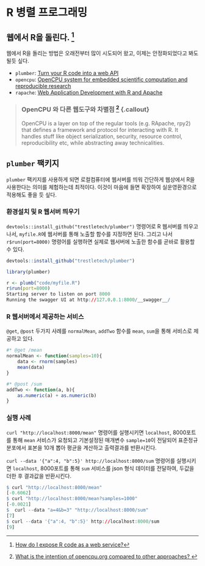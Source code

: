 # R 병렬 프로그래밍



## 웹에서 R을 돌린다. [^r-as-a-webservice]

[^r-as-a-webservice]: [How do I expose R code as a web service?](https://www.quora.com/How-do-I-expose-R-code-as-a-web-service)

웹에서 R을 돌리는 방법은 오래전부터 많이 시도되어 왔고, 이제는 안정화되었다고 봐도 될듯 싶다.

- `plumber`: [Turn your R code into a web API](https://github.com/trestletech/plumber)
- `opencpu`: [OpenCPU system for embedded scientific computation and reproducible research](https://www.opencpu.org/)
- `rapache`: [Web Application Development with R and Apache](http://rapache.net/)


> ### OpenCPU 와 다른 웹도구와 차별점 [^so-opencpu] {.callout}
>
> OpenCPU is a layer on top of the regular tools (e.g. RApache, rpy2) that defines a framework and protocol for interacting with R. 
> It handles stuff like object serialization, security, resource control, reproducibility etc, while abstracting away technicalities.

[^so-opencpu]: [What is the intention of opencpu.org compared to other approaches?
](https://stackoverflow.com/questions/8858429/whats-the-intention-of-opencpu-org-compared-to-other-approaches/8916615#8916615)

## `plumber` 팩키지

`plumber` 팩키지를 사용하게 되면 로컬컴퓨터에 웹서버를 띄워 간단하게 웹상에서 R을 사용한다는 의미를 체험하는데 최적이다. 이것이 마음에 들면
확장하여 실운영환경으로 적용해도 좋을 듯 싶다.


### 환경설치 및 R 웹서버 띄우기

`devtools::install_github("trestletech/plumber")` 명령어로 R 웹서버를 띄우고 나서,
`myfile.R`에 웹서버를 통해 노출할 함수를 지정하면 된다. 그리고 나서 `r$run(port=8000)` 명령어를 실행하면 실제로 웹서버에 
노출한 함수를 곧바로 활용할 수 있다.


```r
devtools::install_github("trestletech/plumber")

library(plumber)

r <- plumb("code/myfile.R") 
r$run(port=8000)
Starting server to listen on port 8000
Running the swagger UI at http://127.0.0.1:8000/__swagger__/
```

### R 웹서버에서 제공하는 서비스

`@get`, `@post` 두가지 사례를 `normalMean`, `addTwo` 함수를 `mean`, `sum`을 통해 서비스로 제공하고 있다.


```r
#* @get /mean
normalMean <- function(samples=10){
    data <- rnorm(samples)
    mean(data)
}

#* @post /sum
addTwo <- function(a, b){
    as.numeric(a) + as.numeric(b)
}
```

### 실행 사례

`curl "http://localhost:8000/mean"` 명령어를 실행시키면 `localhost`, 8000포트를 통해 `mean` 서비스가 요청되고 기본설정된 매개변수 `sample=10`이 전달되어
표준정규분포에서 표본을 10개 뽑아 평균을 계산하고 출력결과를 반환시킨다.

`curl --data '{"a":4, "b":5}' http://localhost:8000/sum` 명령어를 실행시키면 `localhost`, 8000포트를 통해 `sum` 서비스를 json 형식 데이터를 전달하여,
두값을 더한 후 결과값을 반환시킨다.



```r
$ curl "http://localhost:8000/mean"
[-0.6062]
$ curl "http://localhost:8000/mean?samples=1000"
[-0.0021]
$  curl --data "a=4&b=3" "http://localhost:8000/sum"
[7]
$ curl --data '{"a":4, "b":5}' http://localhost:8000/sum
[9]
```
